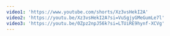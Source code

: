 ```yaml
---
video1: 'https://www.youtube.com/shorts/Xz3vsHekI2A'
video2: 'https://youtu.be/Xz3vsHekI2A?si=VuSgjyGMeGumLe7l'
video3: 'https://youtu.be/0Zpz2npJ56k?si=LTUiRE9hynf-XCVg'
---
```

